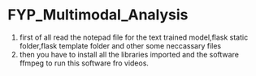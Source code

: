 # FYP_Multimodal_Analysis
1) first of all read the notepad file for the text trained model,flask static folder,flask template folder and other some neccassary files
2) then you have to install all the libraries imported and the software ffmpeg to run this software fro videos.
